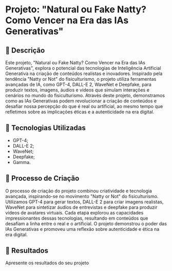 
# Projeto: "Natural ou Fake Natty? Como Vencer na Era das IAs Generativas"

## 📒 Descrição
Este projeto, "Natural ou Fake Natty? Como Vencer na Era das IAs Generativas", explora o potencial das tecnologias de Inteligência Artificial Generativa na criação de conteúdos realistas e inovadores. Inspirado pela tendência "Natty or Not" do fisiculturismo, o projeto utiliza ferramentas avançadas de IA, como GPT-4, DALL-E 2, WaveNet e Deepfake, para produzir textos, imagens, áudios e vídeos que simulam interações e cenários no mundo do fisiculturismo. Através deste projeto, demonstramos como as IAs Generativas podem revolucionar a criação de conteúdos e desafiar nossa percepção do que é real ou artificial, ao mesmo tempo que refletimos sobre as implicações éticas e a autenticidade na era digital.

## 🤖 Tecnologias Utilizadas

- GPT-4;
- DALL-E 2;
- WaveNet;
- Deepfake;
- Gamma.
## 🧐 Processo de Criação
O processo de criação do projeto combinou criatividade e tecnologia avançada, inspirando-se no movimento "Natty or Not" do fisiculturismo. Utilizamos GPT-4 para gerar textos, DALL-E 2 para criar imagens realistas, WaveNet para sintetizar áudios de entrevistas e deepfake para produzir vídeos de avatares virtuais. Cada etapa explorou as capacidades impressionantes dessas tecnologias, resultando em conteúdos que desafiam a linha entre o real e o artificial. O projeto demonstrou o poder das IAs Generativas e promoveu uma reflexão sobre autenticidade e ética na era digital.

## 🚀 Resultados
Apresente os resultados do seu projeto
